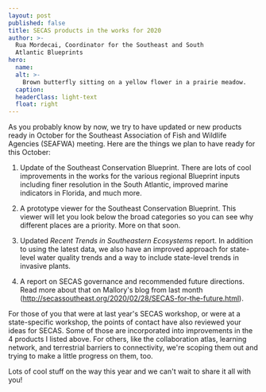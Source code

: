 ```yaml
---
layout: post
published: false
title: SECAS products in the works for 2020
author: >-
  Rua Mordecai, Coordinator for the Southeast and South
  Atlantic Blueprints
hero:
  name: 
  alt: >-
    Brown butterfly sitting on a yellow flower in a prairie meadow.
  caption: 
  headerClass: light-text
  float: right
---
```

As you probably know by now, we try to have updated or new products ready in October for the Southeast Association of Fish and Wildlife Agencies (SEAFWA) meeting. Here are the things we plan to have ready for this October:

1. Update of the Southeast Conservation Blueprint. There are lots of cool improvements in the works for the various regional Blueprint inputs including finer resolution in the South Atlantic, improved marine indicators in Florida, and much more.

2. A prototype viewer for the Southeast Conservation Blueprint. This viewer will let you look below the broad categories so you can see why different places are a priority. More on that soon.<!--more-->

3. Updated _Recent Trends in Southeastern Ecosystems_ report. In addition to using the latest data, we also have an improved approach for state-level water quality trends and a way to include state-level trends in invasive plants.

4. A report on SECAS governance and recommended future directions. Read more about that on Mallory's blog from last month (http://secassoutheast.org/2020/02/28/SECAS-for-the-future.html).

For those of you that were at last year's SECAS workshop, or were at a state-specific workshop, the points of contact have also reviewed your ideas for SECAS. Some of those are incorporated into improvements in the 4 products I listed above. For others, like the collaboration atlas, learning network, and terrestrial barriers to connectivity, we're scoping them out and trying to make a little progress on them, too.

Lots of cool stuff on the way this year and we can't wait to share it all with you!
